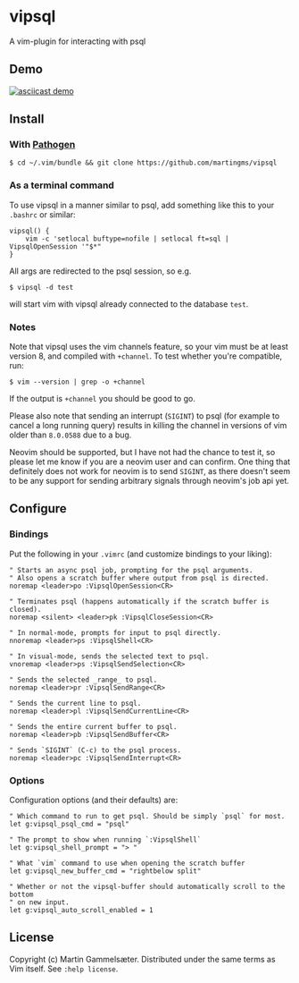 # vipsql

A vim-plugin for interacting with psql

## Demo

[![asciicast demo](https://asciinema.org/a/HTc1gAS2gHxaL7yCECvwKUUPs.png)](https://asciinema.org/a/HTc1gAS2gHxaL7yCECvwKUUPs)

## Install

### With [Pathogen](https://github.com/tpope/vim-pathogen)

    $ cd ~/.vim/bundle && git clone https://github.com/martingms/vipsql

### As a terminal command

To use vipsql in a manner similar to psql, add something like this to your
`.bashrc` or similar:

    vipsql() {
        vim -c 'setlocal buftype=nofile | setlocal ft=sql | VipsqlOpenSession '"$*"
    }

All args are redirected to the psql session, so e.g.

    $ vipsql -d test

will start vim with vipsql already connected to the database `test`.

### Notes

Note that vipsql uses the vim channels feature, so your vim must be at
least version 8, and compiled with `+channel`. To test whether you're compatible, run:

    $ vim --version | grep -o +channel

If the output is `+channel` you should be good to go.

Please also note that sending an interrupt (`SIGINT`) to psql (for example to
cancel a long running query) results in killing the channel in versions of vim
older than `8.0.0588` due to a bug.

Neovim should be supported, but I have not had the chance to test it, so please
let me know if you are a neovim user and can confirm. One thing that definitely
does not work for neovim is to send `SIGINT`, as there doesn't seem to be any
support for sending arbitrary signals through neovim's job api yet.

## Configure

### Bindings

Put the following in your `.vimrc` (and customize bindings to your liking):

```
" Starts an async psql job, prompting for the psql arguments.
" Also opens a scratch buffer where output from psql is directed.
noremap <leader>po :VipsqlOpenSession<CR>

" Terminates psql (happens automatically if the scratch buffer is closed).
noremap <silent> <leader>pk :VipsqlCloseSession<CR>

" In normal-mode, prompts for input to psql directly.
nnoremap <leader>ps :VipsqlShell<CR>

" In visual-mode, sends the selected text to psql.
vnoremap <leader>ps :VipsqlSendSelection<CR>

" Sends the selected _range_ to psql.
noremap <leader>pr :VipsqlSendRange<CR>

" Sends the current line to psql.
noremap <leader>pl :VipsqlSendCurrentLine<CR>

" Sends the entire current buffer to psql.
noremap <leader>pb :VipsqlSendBuffer<CR>

" Sends `SIGINT` (C-c) to the psql process.
noremap <leader>pc :VipsqlSendInterrupt<CR>
```

### Options

Configuration options (and their defaults) are:

```
" Which command to run to get psql. Should be simply `psql` for most.
let g:vipsql_psql_cmd = "psql"

" The prompt to show when running `:VipsqlShell`
let g:vipsql_shell_prompt = "> "

" What `vim` command to use when opening the scratch buffer
let g:vipsql_new_buffer_cmd = "rightbelow split"

" Whether or not the vipsql-buffer should automatically scroll to the bottom
" on new input.
let g:vipsql_auto_scroll_enabled = 1
```

## License

Copyright (c) Martin Gammelsæter. Distributed under the same terms as Vim itself. See `:help license`.
